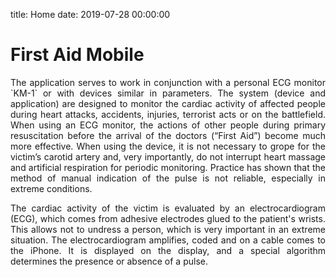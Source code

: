title: Home
date: 2019-07-28 00:00:00

# First Aid Mobile

<p align="justify">
The application serves to work in conjunction with a personal ECG monitor `KM-1` or with devices similar in parameters. The system (device and application) are designed to monitor the cardiac activity of affected people during heart attacks, accidents, injuries, terrorist acts or on the battlefield. When using an ECG monitor, the actions of other people during primary resuscitation before the arrival of the doctors (“First Aid”) become much more effective. When using the device, it is not necessary to grope for the victim’s carotid artery and, very importantly, do not interrupt heart massage and artificial respiration for periodic monitoring. Practice has shown that the method of manual indication of the pulse is not reliable, especially in extreme conditions.
</p>

<p align="justify">
The cardiac activity of the victim is evaluated by an electrocardiogram (ECG), which comes from adhesive electrodes glued to the patient's wrists. This allows not to undress a person, which is very important in an extreme situation. The electrocardiogram amplifies, coded and on a cable comes to the iPhone. It is displayed on the display, and a special algorithm determines the presence or absence of a pulse.
</p>